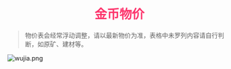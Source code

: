 # <div align="center"><font color=#FD366D>金币物价</font></div>

>物价表会经常浮动调整，请以最新物价为准，表格中未罗列内容请自行判断，如原矿、建材等。

![wujia.png](https://a.ideaopen.cn/Keishi/cuDtGABK.png)